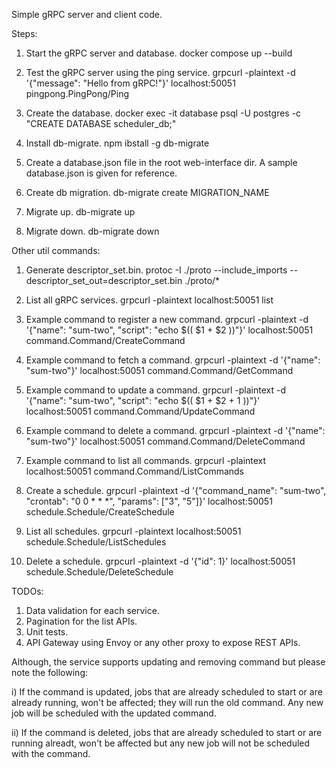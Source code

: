 Simple gRPC server and client code.

Steps:

1. Start the gRPC server and database.
   docker compose up --build

2. Test the gRPC server using the ping service.
   grpcurl -plaintext -d '{"message": "Hello from gRPC!"}' localhost:50051 pingpong.PingPong/Ping

3. Create the database.
   docker exec -it database psql -U postgres -c "CREATE DATABASE scheduler_db;"

4. Install db-migrate.
   npm ibstall -g db-migrate

5. Create a database.json file in the root web-interface dir.
   A sample database.json is given for reference.

6. Create db migration.
   db-migrate create MIGRATION_NAME

7. Migrate up.
   db-migrate up

8. Migrate down.
   db-migrate down

Other util commands:

1. Generate descriptor_set.bin.
   protoc -I ./proto --include_imports --descriptor_set_out=descriptor_set.bin ./proto/\*

2. List all gRPC services.
   grpcurl -plaintext localhost:50051 list

3. Example command to register a new command.
   grpcurl -plaintext -d '{"name": "sum-two", "script": "echo $(( $1 + $2 ))"}' localhost:50051 command.Command/CreateCommand

4. Example command to fetch a command.
   grpcurl -plaintext -d '{"name": "sum-two"}' localhost:50051 command.Command/GetCommand

5. Example command to update a command.
   grpcurl -plaintext -d '{"name": "sum-two", "script": "echo $(( $1 + $2 + 1 ))"}' localhost:50051 command.Command/UpdateCommand

6. Example command to delete a command.
   grpcurl -plaintext -d '{"name": "sum-two"}' localhost:50051 command.Command/DeleteCommand

7. Example command to list all commands.
   grpcurl -plaintext localhost:50051 command.Command/ListCommands

8. Create a schedule.
   grpcurl -plaintext -d '{"command_name": "sum-two", "crontab": "0 0 \* \* \*", "params": ["3", "5"]}' localhost:50051 schedule.Schedule/CreateSchedule

9. List all schedules.
   grpcurl -plaintext localhost:50051 schedule.Schedule/ListSchedules

10. Delete a schedule.
    grpcurl -plaintext -d '{"id": 1}' localhost:50051 schedule.Schedule/DeleteSchedule

TODOs:

1. Data validation for each service.
2. Pagination for the list APIs.
3. Unit tests.
4. API Gateway using Envoy or any other proxy to expose REST APIs.

Although, the service supports updating and removing command
but please note the following:

i) If the command is updated, jobs that are already scheduled
to start or are already running, won't be affected; they will
run the old command. Any new job will be scheduled with the
updated command.

ii) If the command is deleted, jobs that are already scheduled
to start or are running alreadt, won't be affected but any new
job will not be scheduled with the command.
